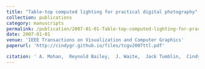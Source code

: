 ```yaml
---
title: "Table-top computed lighting for practical digital photography"
collection: publications
category: manuscripts
permalink: /publication/2007-01-01-Table-top-computed-lighting-for-practical-digital-photography
date: 2007-01-01
venue: 'IEEE Transactions on Visualization and Computer Graphics'
paperurl: 'http://cindygr.github.io/files/tcgv2007ttl.pdf'

citation: ' A. Mohan,  Reynold Bailey,  J. Waite,  Jack Tumblin,  Cindy Grimm,  Bobby Bodenheimer, &quot;Table-top computed lighting for practical digital photography.&quot; IEEE Transactions on Visualization and Computer Graphics, 2007.'
---
```


